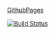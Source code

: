 [GithubPages](https://k-kokhanenko.github.io/media2/)

[![Build Status](https://ci.appveyor.com/api/projects/status/github/kokhanenko/media2)](https://ci.appveyor.com/api/projects/status/github/kokhanenko/media2)
